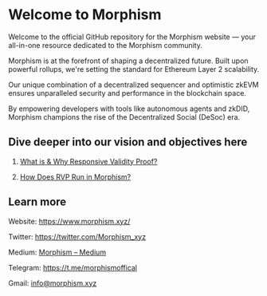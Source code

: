 # Welcome to Morphism 

Welcome to the official GitHub repository for the Morphism website — your all-in-one resource dedicated to the Morphism community.

Morphism is at the forefront of shaping a decentralized future. Built upon powerful rollups, we're setting the standard for Ethereum Layer 2 scalability. 

Our unique combination of a decentralized sequencer and optimistic zkEVM ensures unparalleled security and performance in the blockchain space. 

By empowering developers with tools like autonomous agents and zkDID, Morphism champions the rise of the Decentralized Social (DeSoc) era.

## Dive deeper into our vision and objectives here

1. [What is & Why Responsive Validity Proof?](https://docs.morphism.xyz/docs/how-morphism-works/responsive-validity-proof/why-rvp)


2. [How Does RVP Run in Morphism?](https://medium.com/@Morphism_xyz/how-does-rvp-run-in-morphism-6025233a21cc)

## Learn more

Website: https://www.morphism.xyz/

Twitter: https://twitter.com/Morphism_xyz

Medium: [Morphism – Medium](https://medium.com/@Morphism_xyz)

Telegram: https://t.me/morphismoffical

Gmail: info@morphism.xyz
